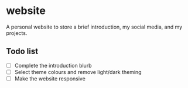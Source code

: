 # website

A personal website to store a brief introduction, my social media, and my projects.

## Todo list
- [ ] Complete the introduction blurb
- [ ] Select theme colours and remove light/dark theming
- [ ] Make the website responsive